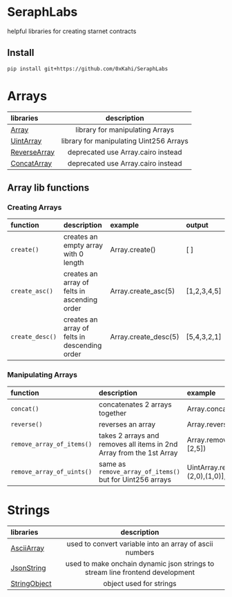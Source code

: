 # SeraphLabs

helpful libraries for creating starnet contracts

## Install

```
pip install git+https://github.com/0xKahi/SeraphLabs
```

# Arrays

| libraries                                                |               description               |
| :------------------------------------------------------- | :-------------------------------------: |
| [Array](src/SeraphLabs/arrays/Array.cairo)               |     library for manipulating Arrays     |
| [UintArray](src/SeraphLabs/arrays/UintArray.cairo)       | library for manipulating Uint256 Arrays |
| [ReverseArray](src/SeraphLabs/arrays/ReverseArray.cairo) |   deprecated use Array.cairo instead    |
| [ConcatArray](src/SeraphLabs/arrays/ConcatArray.cairo)   |   deprecated use Array.cairo instead    |

## Array lib functions

### Creating Arrays

| function        | description                                   | example              | output      |
| :-------------- | :-------------------------------------------- | :------------------- | :---------- |
| `create()`      | creates an empty array with 0 length          | Array.create()       | [ ]         |
| `create_asc()`  | creates an array of felts in ascending order  | Array.create_asc(5)  | [1,2,3,4,5] |
| `create_desc()` | creates an array of felts in descending order | Array.create_desc(5) | [5,4,3,2,1] |

### Manipulating Arrays

| function                  | description                                                          | example                                                      | output        |
| :------------------------ | :------------------------------------------------------------------- | :----------------------------------------------------------- | :------------ |
| `concat()`                | concatenates 2 arrays together                                       | Array.concat([1,2,3],[1,2,3])                                | [1,2,3,1,2,3] |
| `reverse()`               | reverses an array                                                    | Array.reverse([1,2,3])                                       | [3,2,1]]      |
| `remove_array_of_items()` | takes 2 arrays and removes all items in 2nd Array from the 1st Array | Array.remove_array_of_items([1,2,3,2,4,5],[2,5])             | [1,3,4]       |
| `remove_array_of_uints()` | same as `remove_array_of_items()` but for Uint256 arrays             | UintArray.remove_array_of_uints([(1,0),(2,0),(1,0)],[(1,0)]) | [(2,0)]       |

# Strings

| libraries                                                |                                  description                                  |
| :------------------------------------------------------- | :---------------------------------------------------------------------------: |
| [AsciiArray](src/SeraphLabs/strings/AsciiArray.cairo)    |            used to convert variable into an array of ascii numbers            |
| [JsonString](src/SeraphLabs/strings/JsonString.cairo)    | used to make onchain dynamic json strings to stream line frontend development |
| [StringObject](src/SeraphLabs/models/StringObject.cairo) |                            object used for strings                            |
